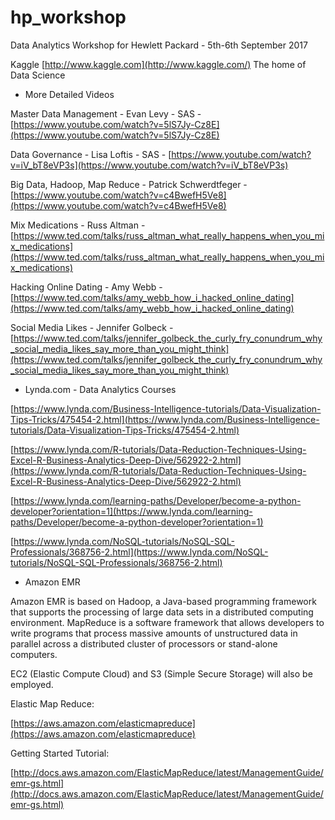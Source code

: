 # hp_workshop
Data Analytics Workshop for Hewlett Packard - 5th-6th September 2017

Kaggle [http://www.kaggle.com](http://www.kaggle.com/) The home of Data Science

* More Detailed Videos

Master Data Management - Evan Levy - SAS - [https://www.youtube.com/watch?v=5lS7Jy-Cz8E](https://www.youtube.com/watch?v=5lS7Jy-Cz8E)

Data Governance - Lisa Loftis - SAS - [https://www.youtube.com/watch?v=iV_bT8eVP3s](https://www.youtube.com/watch?v=iV_bT8eVP3s)

Big Data, Hadoop, Map Reduce - Patrick Schwerdtfeger - [https://www.youtube.com/watch?v=c4BwefH5Ve8](https://www.youtube.com/watch?v=c4BwefH5Ve8)

Mix Medications - Russ Altman - [https://www.ted.com/talks/russ_altman_what_really_happens_when_you_mix_medications](https://www.ted.com/talks/russ_altman_what_really_happens_when_you_mix_medications)

Hacking Online Dating - Amy Webb - [https://www.ted.com/talks/amy_webb_how_i_hacked_online_dating](https://www.ted.com/talks/amy_webb_how_i_hacked_online_dating)

Social Media Likes - Jennifer Golbeck - [https://www.ted.com/talks/jennifer_golbeck_the_curly_fry_conundrum_why_social_media_likes_say_more_than_you_might_think](https://www.ted.com/talks/jennifer_golbeck_the_curly_fry_conundrum_why_social_media_likes_say_more_than_you_might_think)

* Lynda.com - Data Analytics Courses

[https://www.lynda.com/Business-Intelligence-tutorials/Data-Visualization-Tips-Tricks/475454-2.html](https://www.lynda.com/Business-Intelligence-tutorials/Data-Visualization-Tips-Tricks/475454-2.html)

[https://www.lynda.com/R-tutorials/Data-Reduction-Techniques-Using-Excel-R-Business-Analytics-Deep-Dive/562922-2.html](https://www.lynda.com/R-tutorials/Data-Reduction-Techniques-Using-Excel-R-Business-Analytics-Deep-Dive/562922-2.html)

[https://www.lynda.com/learning-paths/Developer/become-a-python-developer?orientation=1](https://www.lynda.com/learning-paths/Developer/become-a-python-developer?orientation=1)

[https://www.lynda.com/NoSQL-tutorials/NoSQL-SQL-Professionals/368756-2.html](https://www.lynda.com/NoSQL-tutorials/NoSQL-SQL-Professionals/368756-2.html)

* Amazon EMR

Amazon EMR is based on Hadoop, a Java-based programming framework that supports the processing of large data sets in a distributed computing environment. MapReduce is a software framework that allows developers to write programs that process massive amounts of unstructured data in parallel across a distributed cluster of processors or stand-alone computers.

EC2 (Elastic Compute Cloud) and S3 (Simple Secure Storage) will also be employed.

Elastic Map Reduce:

[https://aws.amazon.com/elasticmapreduce](https://aws.amazon.com/elasticmapreduce)

Getting Started Tutorial:

[http://docs.aws.amazon.com/ElasticMapReduce/latest/ManagementGuide/emr-gs.html](http://docs.aws.amazon.com/ElasticMapReduce/latest/ManagementGuide/emr-gs.html)

